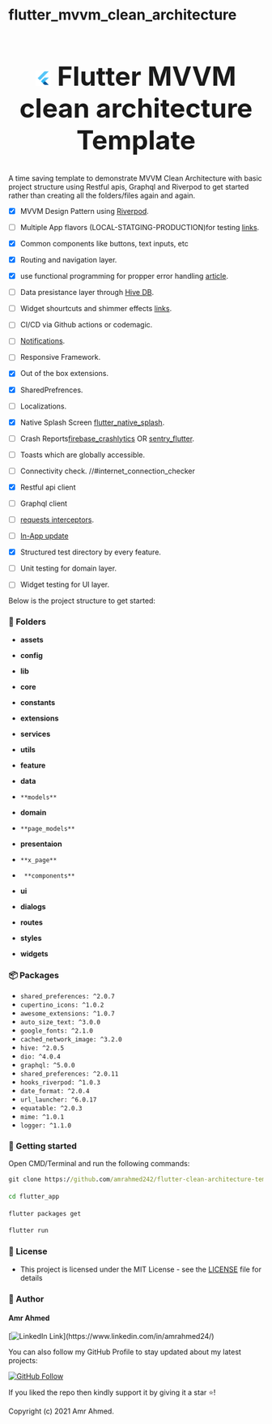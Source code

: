 # flutter_mvvm_clean_architecture

<h1 align="center" style="font-size: 52px;" ><img height=30 src="https://raw.githubusercontent.com/github/explore/80688e429a7d4ef2fca1e82350fe8e3517d3494d/topics/flutter/flutter.png"> Flutter MVVM clean architecture Template </h1>

A time saving template to demonstrate MVVM Clean Architecture with basic project structure using Restful apis, Graphql and Riverpod to get started rather than creating all the folders/files again and again.

- [x] MVVM Design Pattern using [Riverpod](https://riverpod.dev/).
- [ ] Multiple App flavors (LOCAL-STATGING-PRODUCTION)for testing [links](https://petalite-browser-25b.notion.site/Multiple-App-Flavors-42cb9610784844ff880385afa6dde4e9).
- [x] Common components like buttons, text inputs, etc
- [x] Routing and navigation layer.
- [x] use functional programming for propper error handling [article](https://resocoder.com/2019/12/14/functional-error-handling-in-flutter-dart-2-either-task-fp/).
- [ ] Data presistance layer through [Hive DB](https://petalite-browser-25b.notion.site/Local-Data-Persistence-ea7ee06d9ca141bd80d54e142a0f5875).
- [ ] Widget shourtcuts and shimmer effects [links](https://petalite-browser-25b.notion.site/Extensions-ab305b18c8a64d91942566de0353f5c5).
- [ ] CI/CD via Github actions or codemagic.
- [ ] [Notifications](https://petalite-browser-25b.notion.site/Notifications-1df2c4ce93c54d23a96490ce926fc2b6).
- [ ] Responsive Framework.
- [x] Out of the box extensions.
- [x] SharedPrefrences.
- [ ] Localizations.
- [x] Native Splash Screen [flutter_native_splash](https://pub.dev/packages/flutter_native_splash).
- [ ] Crash Reports[firebase_crashlytics](https://pub.dev/packages/firebase_crashlytics) OR [sentry_flutter](https://pub.dev/packages/sentry_flutter).
- [ ] Toasts which are globally accessible.
- [ ] Connectivity check. //#internet_connection_checker 
- [x] Restful api client
- [ ] Graphql client
- [ ] [requests interceptors](https://medium.com/flutter-community/dio-interceptors-in-flutter-17be4214f363).
- [ ] [In-App update](https://petalite-browser-25b.notion.site/In-App-update-b05cfd08611046d7a0f6c7f4a97c32e8)
- [x] Structured test directory by every feature.
- [ ] Unit testing for domain layer.
- [ ] Widget testing for UI layer.


Below is the project structure to get started:

### 📁 Folders
- **assets**
- **config**
- **lib**
-  **core**
-    **constants**
-    **extensions**
-    **services**
-    **utils**

-  **feature**
-    **data**
-     **models**
-    **domain**
-     **page_models**
-    **presentaion**
-     **x_page**
-      **components**

-  **ui**
-    **dialogs**
-    **routes**
-    **styles**
-    **widgets**



### 📦 Packages
- `shared_preferences: ^2.0.7`
- `cupertino_icons: ^1.0.2`
- `awesome_extensions: ^1.0.7`
- `auto_size_text: ^3.0.0`
- `google_fonts: ^2.1.0`
- `cached_network_image: ^3.2.0`
- `hive: ^2.0.5`
- `dio: ^4.0.4`
- `graphql: ^5.0.0`
- `shared_preferences: ^2.0.11`
- `hooks_riverpod: ^1.0.3`
- `date_format: ^2.0.4`
- `url_launcher: ^6.0.17`
- `equatable: ^2.0.3`
- `mime: ^1.0.1`
- `logger: ^1.1.0`

### 🔻 Getting started

Open CMD/Terminal and run the following commands:
```cmd
git clone https://github.com/amrahmed242/flutter-clean-architecture-template.git

cd flutter_app

flutter packages get

flutter run
```

### 🔑 License
- This project is licensed under the MIT License - see the [LICENSE](LICENSE.md) file for details

### 🧑 Author

#### Amr Ahmed
[![LinkedIn Link]('https://shields.io/')](https://www.linkedin.com/in/amrahmed24/)

You can also follow my GitHub Profile to stay updated about my latest projects:

[![GitHub Follow](https://shields.io/)](https://github.com/amrahmed242)

If you liked the repo then kindly support it by giving it a star ⭐!

Copyright (c) 2021 Amr Ahmed.
